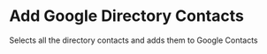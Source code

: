 # Add Google Directory Contacts

Selects all the directory contacts and adds them to Google Contacts
